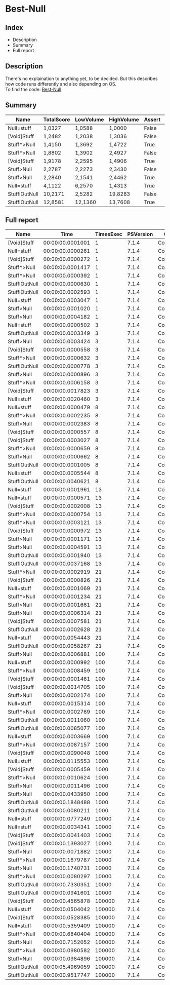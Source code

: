 # Best-Null
## Index
- Description
- Summary
- Full report
## Description
There's no explaination to anything yet, to be decided. But this describes how code runs differently and also depending on OS.<br/>
To find the code: [Best-Null](/PerformanceTests/Best-Null.ps1 )
## Summary
|Name|TotalScore|LowVolume|HighVolume|Assert|OS|
|---|---|---|---|---|---|
|Null=stuff|1,0327|1,0588|1,0000|False|Win|
|[Void]Stuff|1,2482|1,2038|1,3036|False|Win|
|Stuff*>Null|1,4150|1,3692|1,4722|True|Mac|
|Stuff*>Null|1,8802|1,3902|2,4927|False|Win|
|[Void]Stuff|1,9178|2,2595|1,4906|True|Mac|
|Stuff>Null|2,2787|2,2273|2,3430|False|Win|
|Stuff>Null|2,2840|2,1541|2,4462|True|Mac|
|Null=stuff|4,1122|6,2570|1,4313|True|Mac|
|StufflOutNull|10,2171|2,5282|19,8283|False|Win|
|StufflOutNull|12,8581|12,1360|13,7608|True|Mac|
## Full report
|Name|Time|TimesExec|PSVersion|CLR|WorkSet|Total|Assert|Max|Min|Samples|Score|OS|
|---|---|---|---|---|---|---|---|---|---|---|---|---|
|[Void]Stuff|00:00:00.0001001|1|7.1.4|CoreCLR|86016|00:00:00.0010008|True|00:00:00.0005070|00:00:00.0000443|10|1|Mac|
|Null=stuff|00:00:00.0000261|1|7.1.4|CoreCLR|352256|00:00:00.0002613|False|00:00:00.0001774|00:00:00.0000083|10|1|Win|
|[Void]Stuff|00:00:00.0000272|1|7.1.4|CoreCLR|20480|00:00:00.0002719|False|00:00:00.0001881|00:00:00.0000088|10|1,0421455938697317|Win|
|Stuff*>Null|00:00:00.0001417|1|7.1.4|CoreCLR|0|00:00:00.0014167|True|00:00:00.0006835|00:00:00.0000631|10|1,4155844155844155|Mac|
|Stuff*>Null|00:00:00.0000392|1|7.1.4|CoreCLR|0|00:00:00.0003923|False|00:00:00.0002569|00:00:00.0000125|10|1,5019157088122606|Win|
|StufflOutNull|00:00:00.0000630|1|7.1.4|CoreCLR|0|00:00:00.0006298|False|00:00:00.0004325|00:00:00.0000200|10|2,413793103448276|Win|
|StufflOutNull|00:00:00.0002593|1|7.1.4|CoreCLR|0|00:00:00.0025928|True|00:00:00.0014171|00:00:00.0000969|10|2,5904095904095903|Mac|
|Null=stuff|00:00:00.0003047|1|7.1.4|CoreCLR|434176|00:00:00.0030466|True|00:00:00.0022137|00:00:00.0000511|10|3,043956043956044|Mac|
|Stuff>Null|00:00:00.0001020|1|7.1.4|CoreCLR|8192|00:00:00.0010198|False|00:00:00.0008916|00:00:00.0000122|10|3,9080459770114944|Win|
|Stuff>Null|00:00:00.0004182|1|7.1.4|CoreCLR|16384|00:00:00.0041821|True|00:00:00.0026525|00:00:00.0000852|10|4,177822177822178|Mac|
|Null=stuff|00:00:00.0000502|3|7.1.4|CoreCLR|8192|00:00:00.0005024|False|00:00:00.0003126|00:00:00.0000170|10|1|Win|
|StufflOutNull|00:00:00.0003349|3|7.1.4|CoreCLR|16384|00:00:00.0033491|True|00:00:00.0014173|00:00:00.0001387|10|1|Mac|
|Stuff>Null|00:00:00.0003424|3|7.1.4|CoreCLR|24576|00:00:00.0034244|True|00:00:00.0018598|00:00:00.0001130|10|1,0223947446999104|Mac|
|[Void]Stuff|00:00:00.0000558|3|7.1.4|CoreCLR|0|00:00:00.0005576|False|00:00:00.0003244|00:00:00.0000176|10|1,1115537848605577|Win|
|Stuff*>Null|00:00:00.0000632|3|7.1.4|CoreCLR|4096|00:00:00.0006318|False|00:00:00.0003387|00:00:00.0000238|10|1,2589641434262948|Win|
|StufflOutNull|00:00:00.0000778|3|7.1.4|CoreCLR|0|00:00:00.0007785|False|00:00:00.0003604|00:00:00.0000396|10|1,549800796812749|Win|
|Stuff>Null|00:00:00.0000896|3|7.1.4|CoreCLR|0|00:00:00.0008960|False|00:00:00.0004987|00:00:00.0000394|10|1,7848605577689243|Win|
|Stuff*>Null|00:00:00.0006158|3|7.1.4|CoreCLR|0|00:00:00.0061583|True|00:00:00.0039349|00:00:00.0000836|10|1,8387578381606449|Mac|
|[Void]Stuff|00:00:00.0017823|3|7.1.4|CoreCLR|0|00:00:00.0178229|True|00:00:00.0166857|00:00:00.0001089|10|5,321887130486712|Mac|
|Null=stuff|00:00:00.0020460|3|7.1.4|CoreCLR|8192|00:00:00.0204599|True|00:00:00.0192269|00:00:00.0000847|10|6,109286354135563|Mac|
|Null=stuff|00:00:00.0000479|8|7.1.4|CoreCLR|0|00:00:00.0004790|False|00:00:00.0002936|00:00:00.0000185|10|1|Win|
|Stuff*>Null|00:00:00.0002235|8|7.1.4|CoreCLR|32768|00:00:00.0022346|True|00:00:00.0011051|00:00:00.0000911|10|1|Mac|
|Stuff>Null|00:00:00.0002383|8|7.1.4|CoreCLR|12288|00:00:00.0023827|True|00:00:00.0012442|00:00:00.0001123|10|1,0662192393736019|Mac|
|[Void]Stuff|00:00:00.0000557|8|7.1.4|CoreCLR|0|00:00:00.0005572|False|00:00:00.0003338|00:00:00.0000185|10|1,162839248434238|Win|
|[Void]Stuff|00:00:00.0003027|8|7.1.4|CoreCLR|12288|00:00:00.0030270|True|00:00:00.0010818|00:00:00.0001204|10|1,3543624161073826|Mac|
|Stuff*>Null|00:00:00.0000659|8|7.1.4|CoreCLR|0|00:00:00.0006588|False|00:00:00.0003389|00:00:00.0000338|10|1,3757828810020878|Win|
|Stuff>Null|00:00:00.0000662|8|7.1.4|CoreCLR|4096|00:00:00.0006622|False|00:00:00.0003643|00:00:00.0000313|10|1,3820459290187892|Win|
|StufflOutNull|00:00:00.0001005|8|7.1.4|CoreCLR|0|00:00:00.0010052|False|00:00:00.0003668|00:00:00.0000686|10|2,0981210855949897|Win|
|Null=stuff|00:00:00.0005544|8|7.1.4|CoreCLR|73728|00:00:00.0055437|True|00:00:00.0035843|00:00:00.0000779|10|2,4805369127516776|Mac|
|StufflOutNull|00:00:00.0040621|8|7.1.4|CoreCLR|24576|00:00:00.0406214|True|00:00:00.0324994|00:00:00.0002527|10|18,174944071588367|Mac|
|Null=stuff|00:00:00.0001961|13|7.1.4|CoreCLR|0|00:00:00.0019608|True|00:00:00.0010632|00:00:00.0000874|10|1|Mac|
|Null=stuff|00:00:00.0000571|13|7.1.4|CoreCLR|4096|00:00:00.0005708|False|00:00:00.0003666|00:00:00.0000207|10|1|Win|
|[Void]Stuff|00:00:00.0002008|13|7.1.4|CoreCLR|0|00:00:00.0020079|True|00:00:00.0009598|00:00:00.0001019|10|1,023967363590005|Mac|
|Stuff*>Null|00:00:00.0000754|13|7.1.4|CoreCLR|0|00:00:00.0007536|False|00:00:00.0003508|00:00:00.0000423|10|1,320490367775832|Win|
|Stuff*>Null|00:00:00.0003121|13|7.1.4|CoreCLR|32768|00:00:00.0031213|True|00:00:00.0013323|00:00:00.0001323|10|1,5915349311575726|Mac|
|[Void]Stuff|00:00:00.0000972|13|7.1.4|CoreCLR|0|00:00:00.0009724|False|00:00:00.0005972|00:00:00.0000346|10|1,702276707530648|Win|
|Stuff>Null|00:00:00.0001171|13|7.1.4|CoreCLR|0|00:00:00.0011714|False|00:00:00.0005125|00:00:00.0000592|10|2,050788091068301|Win|
|Stuff>Null|00:00:00.0004591|13|7.1.4|CoreCLR|16384|00:00:00.0045908|True|00:00:00.0021919|00:00:00.0001708|10|2,341152473227945|Mac|
|StufflOutNull|00:00:00.0001940|13|7.1.4|CoreCLR|12288|00:00:00.0019399|False|00:00:00.0006790|00:00:00.0001240|10|3,3975481611208407|Win|
|StufflOutNull|00:00:00.0037168|13|7.1.4|CoreCLR|24576|00:00:00.0371683|True|00:00:00.0325451|00:00:00.0002862|10|18,9535951045385|Mac|
|Stuff*>Null|00:00:00.0002919|21|7.1.4|CoreCLR|16384|00:00:00.0029188|True|00:00:00.0012436|00:00:00.0001329|10|1|Mac|
|[Void]Stuff|00:00:00.0000826|21|7.1.4|CoreCLR|0|00:00:00.0008264|False|00:00:00.0004830|00:00:00.0000328|10|1|Win|
|Null=stuff|00:00:00.0001069|21|7.1.4|CoreCLR|0|00:00:00.0010691|False|00:00:00.0005502|00:00:00.0000296|10|1,2941888619854722|Win|
|Stuff*>Null|00:00:00.0001234|21|7.1.4|CoreCLR|8192|00:00:00.0012336|False|00:00:00.0005344|00:00:00.0000754|10|1,4939467312348669|Win|
|Stuff>Null|00:00:00.0001661|21|7.1.4|CoreCLR|0|00:00:00.0016614|False|00:00:00.0005761|00:00:00.0000932|10|2,0108958837772395|Win|
|Stuff>Null|00:00:00.0006314|21|7.1.4|CoreCLR|4096|00:00:00.0063136|True|00:00:00.0033556|00:00:00.0001201|10|2,1630695443645083|Mac|
|[Void]Stuff|00:00:00.0007581|21|7.1.4|CoreCLR|20480|00:00:00.0075811|True|00:00:00.0053783|00:00:00.0000959|10|2,597122302158273|Mac|
|StufflOutNull|00:00:00.0002628|21|7.1.4|CoreCLR|0|00:00:00.0026282|False|00:00:00.0006288|00:00:00.0001564|10|3,181598062953995|Win|
|Null=stuff|00:00:00.0054443|21|7.1.4|CoreCLR|253952|00:00:00.0544431|True|00:00:00.0531480|00:00:00.0001327|10|18,651250428228845|Mac|
|StufflOutNull|00:00:00.0058267|21|7.1.4|CoreCLR|57344|00:00:00.0582673|True|00:00:00.0507506|00:00:00.0004030|10|19,96128811236725|Mac|
|Stuff>Null|00:00:00.0006881|100|7.1.4|CoreCLR|0|00:00:00.0068810|True|00:00:00.0018516|00:00:00.0002702|10|1|Mac|
|Null=stuff|00:00:00.0000992|100|7.1.4|CoreCLR|36864|00:00:00.0009918|False|00:00:00.0004652|00:00:00.0000386|10|1|Win|
|Stuff*>Null|00:00:00.0008459|100|7.1.4|CoreCLR|24576|00:00:00.0084589|True|00:00:00.0018231|00:00:00.0002946|10|1,2293271326842028|Mac|
|[Void]Stuff|00:00:00.0001461|100|7.1.4|CoreCLR|4096|00:00:00.0014614|False|00:00:00.0007050|00:00:00.0000377|10|1,4727822580645162|Win|
|[Void]Stuff|00:00:00.0014705|100|7.1.4|CoreCLR|20480|00:00:00.0147048|True|00:00:00.0078011|00:00:00.0001790|10|2,1370440342973405|Mac|
|Stuff>Null|00:00:00.0002174|100|7.1.4|CoreCLR|0|00:00:00.0021741|False|00:00:00.0005744|00:00:00.0001145|10|2,191532258064516|Win|
|Null=stuff|00:00:00.0015314|100|7.1.4|CoreCLR|24576|00:00:00.0153143|True|00:00:00.0087780|00:00:00.0002205|10|2,225548612120331|Mac|
|Stuff*>Null|00:00:00.0002769|100|7.1.4|CoreCLR|0|00:00:00.0027691|False|00:00:00.0008964|00:00:00.0001003|10|2,7913306451612905|Win|
|StufflOutNull|00:00:00.0011060|100|7.1.4|CoreCLR|53248|00:00:00.0110604|False|00:00:00.0020944|00:00:00.0008834|10|11,149193548387096|Win|
|StufflOutNull|00:00:00.0085077|100|7.1.4|CoreCLR|958464|00:00:00.0850768|True|00:00:00.0582787|00:00:00.0017094|10|12,364045923557622|Mac|
|Null=stuff|00:00:00.0003669|1000|7.1.4|CoreCLR|4096|00:00:00.0036687|False|00:00:00.0012256|00:00:00.0002281|10|1|Win|
|Stuff*>Null|00:00:00.0087157|1000|7.1.4|CoreCLR|-2093056|00:00:00.0871568|True|00:00:00.0599832|00:00:00.0019259|10|1|Mac|
|[Void]Stuff|00:00:00.0090048|1000|7.1.4|CoreCLR|-311296|00:00:00.0900483|True|00:00:00.0368561|00:00:00.0012027|10|1,0331700265038952|Mac|
|Null=stuff|00:00:00.0115553|1000|7.1.4|CoreCLR|28672|00:00:00.1155533|True|00:00:00.0600648|00:00:00.0011463|10|1,3258028615028052|Mac|
|[Void]Stuff|00:00:00.0005459|1000|7.1.4|CoreCLR|8192|00:00:00.0054590|False|00:00:00.0013528|00:00:00.0004166|10|1,487871354592532|Win|
|Stuff*>Null|00:00:00.0010624|1000|7.1.4|CoreCLR|2965504|00:00:00.0106245|False|00:00:00.0029362|00:00:00.0004793|10|2,895611883346961|Win|
|Stuff>Null|00:00:00.0011496|1000|7.1.4|CoreCLR|3702784|00:00:00.0114963|False|00:00:00.0034874|00:00:00.0004537|10|3,133278822567457|Win|
|Stuff>Null|00:00:00.0433950|1000|7.1.4|CoreCLR|5509120|00:00:00.4339498|True|00:00:00.2728945|00:00:00.0017915|10|4,978946039904999|Mac|
|StufflOutNull|00:00:00.1848488|1000|7.1.4|CoreCLR|-1159168|00:00:01.8484885|True|00:00:00.3632181|00:00:00.0555290|10|21,208715306860036|Mac|
|StufflOutNull|00:00:00.0080211|1000|7.1.4|CoreCLR|1425408|00:00:00.0802112|False|00:00:00.0105712|00:00:00.0064887|10|21,86181520850368|Win|
|Null=stuff|00:00:00.0777249|10000|7.1.4|CoreCLR|-450560|00:00:00.7772492|True|00:00:00.1221754|00:00:00.0194837|10|1|Mac|
|Null=stuff|00:00:00.0034341|10000|7.1.4|CoreCLR|77824|00:00:00.0343413|False|00:00:00.0060723|00:00:00.0022065|10|1|Win|
|[Void]Stuff|00:00:00.0041403|10000|7.1.4|CoreCLR|-438272|00:00:00.0414027|False|00:00:00.0069060|00:00:00.0023944|10|1,2056434000174718|Win|
|[Void]Stuff|00:00:00.1393027|10000|7.1.4|CoreCLR|-2957312|00:00:01.3930270|True|00:00:00.2848002|00:00:00.0147140|10|1,792253190419029|Mac|
|Stuff>Null|00:00:00.0071882|10000|7.1.4|CoreCLR|-40960|00:00:00.0718822|False|00:00:00.0090945|00:00:00.0049759|10|2,0931830756238896|Win|
|Stuff*>Null|00:00:00.1679787|10000|7.1.4|CoreCLR|253952|00:00:01.6797869|True|00:00:00.3686129|00:00:00.0238566|10|2,161195447018909|Mac|
|Stuff>Null|00:00:00.1740731|10000|7.1.4|CoreCLR|188416|00:00:01.7407314|True|00:00:00.3159017|00:00:00.0641581|10|2,2396053259637516|Mac|
|Stuff*>Null|00:00:00.0080297|10000|7.1.4|CoreCLR|8192|00:00:00.0802971|False|00:00:00.0109427|00:00:00.0058487|10|2,3382254448035877|Win|
|StufflOutNull|00:00:00.7330351|10000|7.1.4|CoreCLR|217088|00:00:07.3303514|True|00:00:01.2285747|00:00:00.5124521|10|9,431148833900076|Mac|
|StufflOutNull|00:00:00.0941601|10000|7.1.4|CoreCLR|40960|00:00:00.9416012|False|00:00:00.1039301|00:00:00.0846564|10|27,41914912204071|Win|
|[Void]Stuff|00:00:00.4565878|100000|7.1.4|CoreCLR|-20480|00:00:04.5658779|True|00:00:00.5172961|00:00:00.3422810|10|1|Mac|
|Null=stuff|00:00:00.0504042|100000|7.1.4|CoreCLR|1560576|00:00:00.5040417|False|00:00:00.0553639|00:00:00.0453499|10|1|Win|
|[Void]Stuff|00:00:00.0528385|100000|7.1.4|CoreCLR|-602112|00:00:00.5283851|False|00:00:00.0625968|00:00:00.0489366|10|1,0482955785430579|Win|
|Null=stuff|00:00:00.5359409|100000|7.1.4|CoreCLR|4464640|00:00:05.3594094|True|00:00:01.0036246|00:00:00.3389407|10|1,1737959270922262|Mac|
|Stuff*>Null|00:00:00.6840404|100000|7.1.4|CoreCLR|557056|00:00:06.8404036|True|00:00:00.7830023|00:00:00.5532036|10|1,4981574190111957|Mac|
|Stuff>Null|00:00:00.7152052|100000|7.1.4|CoreCLR|520192|00:00:07.1520518|True|00:00:00.8172874|00:00:00.6355114|10|1,5664132944419453|Mac|
|Stuff*>Null|00:00:00.0980582|100000|7.1.4|CoreCLR|1441792|00:00:00.9805823|False|00:00:00.1225976|00:00:00.0848007|10|1,9454370865919903|Win|
|Stuff>Null|00:00:00.0984896|100000|7.1.4|CoreCLR|798720|00:00:00.9848965|False|00:00:00.1196149|00:00:00.0864466|10|1,9539958971672995|Win|
|StufflOutNull|00:00:05.4969059|100000|7.1.4|CoreCLR|-21311488|00:00:54.9690589|True|00:00:05.7934711|00:00:05.0853150|10|12,039099380228732|Mac|
|StufflOutNull|00:00:00.9517747|100000|7.1.4|CoreCLR|1134592|00:00:09.5177469|False|00:00:01.0806499|00:00:00.8906055|10|18,882845080370288|Win|

